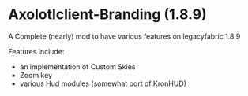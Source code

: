 # Axolotlclient-Branding (1.8.9)

A Complete (nearly) mod to have various features on legacyfabric 1.8.9

Features include:
- an implementation of Custom Skies
- Zoom key
- various Hud modules (somewhat port of KronHUD)
